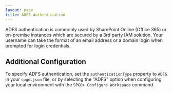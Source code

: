 ```yaml
---
layout: page
title: ADFS Authentication
---
```


ADFS authentication is commonly used by SharePoint Online (Office 365) or on-premise instances which are secured by a 3rd party IAM solution. Your username can take the format of an email address or a domain login when prompted for login credentials.

## Additional Configuration
To specify ADFS authentication, set the `authenticationType` property to `ADFS` in your `spgo.json` file, or by selecting the "ADFS" option when configuring your local environment with the `SPGO> Configure Workspace` command.
